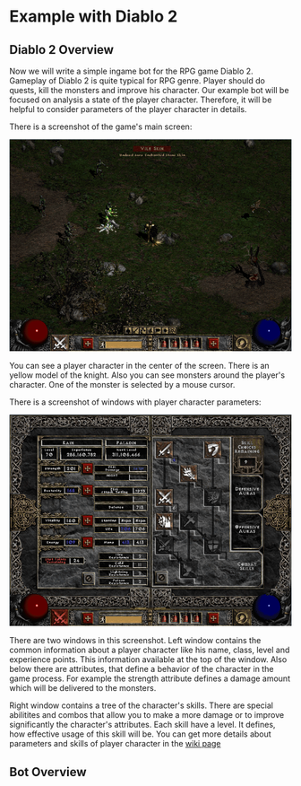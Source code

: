 # Example with Diablo 2

## Diablo 2 Overview

Now we will write a simple ingame bot for the RPG game Diablo 2. Gameplay of Diablo 2 is quite typical for RPG genre. Player should do  quests, kill the monsters and improve his character. Our example bot will be focused on analysis a state of the player character. Therefore, it will be helpful to consider parameters of the player character in details.

There is a screenshot of the game's main screen:

![Diablo 2 Interface](diablo-interface.png)

You can see a player character in the center of the screen. There is an yellow model of the knight. Also you can see monsters around the player's character. One of the monster is selected by a mouse cursor.

There is a screenshot of windows with player character parameters:

![Diablo 2 Player](diablo-player.png)

There are two windows in this screenshot. Left window contains the common information about a player character like his name, class, level and experience points. This information available at the top of the window. Also below there are attributes, that define a behavior of the character in the game process. For example the strength attribute defines a damage amount which will be delivered to the monsters.

Right window contains a tree of the character's skills. There are special abilitites and combos that allow you to make a more damage or to improve significantly the character's attributes. Each skill have a level. It defines, how effective usage of this skill will be. You can get more details about parameters and skills of player character in the [wiki page](http://diablo.gamepedia.com/Classes_%28Diablo_II%29)

## Bot Overview
